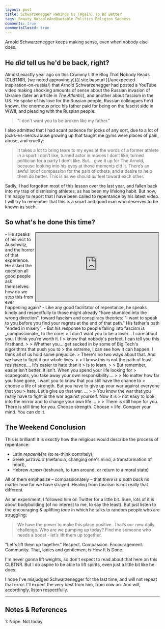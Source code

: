 ```yaml
---
layout: post
title: Schwarzenegger Reminds Us (Again) To Do Better
tags: Beauty NotableAndQuotable Politics Religion Sadness
comments: true
commentsClosed: true
---
```


Arnold Schwarzenegger keeps making sense, even when nobody else does.  


## He _did_ tell us he'd be back, right?  

Almost exactly year ago on this Crummy Little Blog That Nobody Reads (CLBTNR),
[we noted approvingly]({{ site.baseurl }}/unexpected-inspiration-on-russia/) that Arnold
Schwarzenegger had posted a YouTube video making shocking amounts of sense about the
Russian invasion of Ukraine (later an article in _The Atlantic_), and another about
fascism in the US.  He spoke of his love for the Russian people, Russian colleagues he'd
known, the enormous price his father paid for being on the fascist side in WWII, and
pleading with the Russian people:  

> "I don't want you to be broken like my father."  

I also admitted that I had scant patience for jocks of any sort, due to a lot of
jocks-vs-nerds abuse growing up that taught me gyms were places of pain, abuse, and cruelty:  

> It takes a lot to bring tears to my eyes at the words of a former athlete in a sport I
> don’t like, turned actor in movies I don’t like, turned politician for a party I don’t
> like. But&hellip; give it up for The Arnold, because looking into his eyes at those moments
> did it. There’s an awful lot of compassion for the pain of others, and a desire to help
> them do better. This is as we should _all_ feel toward each other.  

Sadly, I had forgotten most of this lesson over the last year, and fallen back into my
trap of dismissing athletes, as has been my lifelong habit.  But now, I'm happy to report
that I have been called to repentance by his latest video.  I will try to remember that
this is a smart and good man who deserves to be known as such.  


## So what's he done this time?  

<iframe width="400" height="224" src="https://www.youtube.com/embed/jsETTn7DehI" allow="accelerometer; encrypted-media; gyroscope; picture-in-picture" allowfullscreen style="float: right; margin: 3px 3px 3px 3px; border: 1px solid #000000;"></iframe>
- He speaks of his visit to Auschwitz, and the horror of that experience.  He asked the
  question all good people ask themselves: how do we stop this from ever happening again?  
- Like any good facilitator of repentance, he speaks kindly and respectfully to those
  might already "have stumbled into the wrong direction", toward fascism and conspiracy
  theories: "I want to speak to you before you find your regrets at the end of that path."
  His father's path "ended in misery".   
- But his response to people falling into fascism is _compassionate_ to the core:  
  > I don't want you to be a loser&hellip; I care about you.  I think you're worth it.  I
  > know that nobody's perfect.  I can tell you this firsthand.  
  >  
  > Whether you&hellip; get sucked in by some of Big Tech's algorithms that push you to
  > the extreme, I can see how it can happen.  I think all of us hold some prejudice.
  > There's no two ways about that.  And we have to fight it our whole lives.  
  >  
  > I know this is not the path of least resistance.&hellip; It's easier to hate than it
  > is to learn.  
  >  
  > But remember, easier isn't better.  It isn't.  When you spend your life looking for
  > scapegoats, you take away your own responsibility.&hellip;  
  >   
  > No matter how far you have gone, I want you to know that you still have the chance to
  > choose a life of strength.  But you have to give up your war against everyone that you
  > hate.  Let's give up that war. &hellip; 
  >  
  > You know the war that you really have to fight is the war against yourself.  Now it is
  > not easy to look into the mirror and to change your own life.&hellip;
  >  
  > There is still hope for you.  There is still time for you.  Choose strength.  Choose
  > life.  Conquer your mind.  You can do it.  

## The Weekend Conclusion  

This is brilliant!  It is _exactly_ how the religious would describe the process of
repentance:  
- Latin _repaenitēre_ (to re-think contritely),   
- Greek _μετάνοια_ (metanoia, changing one's mind, a transformation of heart),  
- Hebrew _תשובה_ (teshuvah, to turn around, or return to a moral state)  

All of them emphasize &ndash; compassionately &ndash; that _there is a path back_ no
matter how far we have strayed.  Healing from fascism is not really that different.  

As an experiment, I followed him on Twitter for a little bit.  Sure, lots of it is about
bodybuilding (of no interest to me, to say the least).  But just listen to the
encouraging &amp; uplifting _tone_ in which he talks to random people who are struggling:  

> We have the power to make this place positive. That’s our new daily challenge. Who are
> we pumping up today? Find me someone who needs a boost - let’s lift them up together.  

"Let's lift them up together."  Respect.  Compassion.  Encouragement.  Community.  That,
ladies and gentlemen, is How It Is Done.  

I'm never gonna lift weights, so don't expect to read about that here on this CLBTNR.  But
I do aspire to be able to lift spirits, even just a little bit like he does.  

I hope I've misjudged Schwarzenegger for the last time, and will not repeat that error.
I'll expect the very best from him, from now on.  And will, accordingly, listen respectfully.  

---

## Notes &amp; References  

<!--
<sup id="fn1a">[[1]](#fn1)</sup>

<a id="fn1">1</a>: ***, ["***"](***), *** [↩](#fn1a)  

<a href="{{ site.baseurl }}/images/***">
  <img src="{{ site.baseurl }}/images/***" width="400" height="***" alt="***" title="***" style="float: right; margin: 3px 3px 3px 3px; border: 1px solid #000000;">
</a>

<a href="***">
  <img src="{{ site.baseurl }}/images/***" width="550" height="***" alt="***" title="***" style="margin: 3px 3px 3px 3px; border: 1px solid #000000;">
</a>

<iframe width="400" height="224" src="***" allow="accelerometer; encrypted-media; gyroscope; picture-in-picture" allowfullscreen style="float: right; margin: 3px 3px 3px 3px; border: 1px solid #000000;"></iframe>
-->

<a id="fn1">1</a>: Nope.  Not today.  
